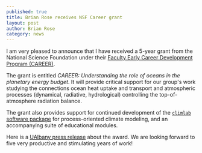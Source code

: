```yaml
---
published: true
title: Brian Rose receives NSF Career grant
layout: post
author: Brian Rose 
category: news
---
```


I am very pleased to announce that I have received a 5-year grant from the National Science Foundation under their [Faculty Early Career Development Program (CAREER)](http://www.nsf.gov/funding/pgm_summ.jsp?pims_id=503214). 

The grant is entitled *CAREER: Understanding the role of oceans in the planetary energy budget*. It will provide critical support for our group's work studying the connections ocean heat uptake and transport and atmospheric processes (dynamical, radiative, hydrological) controlling the top-of-atmosphere radiation balance. 

The grant also provides support for continued development of the [`climlab` software package](https://github.com/brian-rose/climlab.git) for process-oriented climate modeling, and an accompanying suite of educational modules. 

Here is a [UAlbany press release](http://www.albany.edu/news/60872.php) about the award. We are looking forward to five very productive and stimulating years of work!